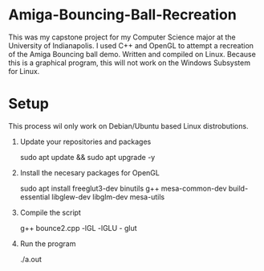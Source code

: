 # Amiga-Bouncing-Ball-Recreation
This was my capstone project for my Computer Science major at the University of Indianapolis. I used C++ and OpenGL to attempt a recreation of the Amiga Bouncing ball demo. Written and compiled on Linux. Because this is a graphical program, this will not work on the Windows Subsystem for Linux.

# Setup
This process wil only work on Debian/Ubuntu based Linux distrobutions.

1. Update your repositories and packages
    
    sudo apt update && sudo apt upgrade -y
2. Install the necesary packages for OpenGL

    sudo apt install freeglut3-dev binutils g++ mesa-common-dev build-essential libglew-dev libglm-dev mesa-utils
3. Compile the script

    g++ bounce2.cpp -lGL -lGLU - glut
4. Run the program

    ./a.out

